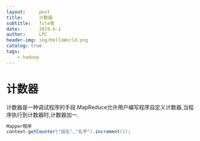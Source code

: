 ```yaml
---
layout:     post
title:      计数器
subtitle:   file类
date:       2019-6-1
author:     LPC
header-img: img/HelloWorld.png
catalog: true
tags:
    - hadoop
---
```


# 计数器

计数器是一种调试程序的手段.MapReduce允许用户编写程序自定义计数器,当程序执行到计数器时,计数器加一.

```java
Mapper程序
context.getCounter("组名","名字").increment(1);
```
